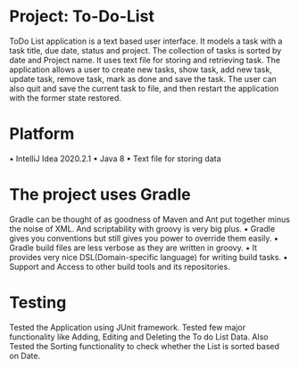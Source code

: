# Project: To-Do-List

ToDo List application is a text based user interface. 
It models a task with a task title, due date, status and project. 
The collection of tasks is sorted by date and Project name. It uses text file for storing and retrieving task. 
The application allows a user to create new tasks, show task, add new task, update task, remove task, mark as done and save the task. 
The user can also quit and save the current task to file, and then restart the application with the former state restored.

# Platform

▪ IntelliJ Idea 2020.2.1
▪	Java 8
▪	Text file for storing data


# The project uses Gradle

Gradle can be thought of as goodness of Maven and Ant put together minus the noise of XML. And scriptability with groovy is very big plus.
▪ Gradle gives you conventions but still gives you power to override them easily.
▪ Gradle build files are less verbose as they are written in groovy.
▪ It provides very nice DSL(Domain-specific language) for writing build tasks.
▪ Support and Access to other build tools and its repositories.

# Testing

Tested the Application using JUnit framework.
Tested few major functionality like Adding, Editing and Deleting the To do List Data.
Also Tested the Sorting functionality to check whether the List is sorted based on Date.
